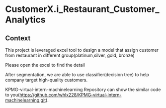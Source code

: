# CustomerX.i_Restaurant_Customer_Analytics

## Context

This project is leveraged excel tool to design a model that assign customer from restaurant in different group(platinum,silver, gold, bronze) 

Please open the excel to find the detail

After segmentation, we are able to use classifier(decision tree) to help company target high-quality customers. 

KPMG-virtual-intern-machinelearning Repository can show the similar code to you(https://github.com/whlx228/KPMG-virtual-intern-machinelearning.git). 


